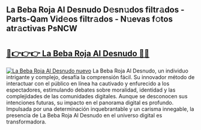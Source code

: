 ## La Beba Roja Al Desnudo D𝚎sn𝚞dos filtr𝚊dos - Parts-Qam Vid𝚎os filtr𝚊dos - N𝚞evas f𝚘tos atr𝚊ctivas PsNCW

# <h2><a href="http://mb5qnf.tromn.icu/?c=La+Beba+Roja+Al+Desnudo">🔗👉👉👉 La Beba Roja Al Desnudo 🔗🔗</a></h2>

[![La Beba Roja Al Desnudo nuevo](https://i.imgur.com/pEAQMta.gif)](http://mb5qnf.tromn.icu/?c=La+Beba+Roja+Al+Desnudo)
La Beba Roja Al Desnudo, un individuo intrigante y complejo, desafía la comprensión fácil. Su innovador método de interactuar con el público en línea ha cautivado y enfurecido a los espectadores, estimulando debates sobre moralidad, identidad y las complejidades de las comunidades digitales. Aunque se desconocen sus intenciones futuras, su impacto en el panorama digital es profundo. Impulsada por una determinación inquebrantable y un carisma innegable, la presencia de La Beba Roja Al Desnudo en el universo digital es transformadora.

